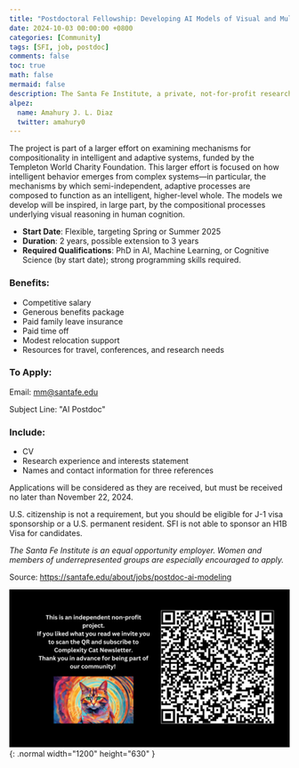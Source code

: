 ```yaml
---
title: "Postdoctoral Fellowship: Developing AI Models of Visual and Multimodal Reasoning"
date: 2024-10-03 00:00:00 +0800
categories: [Community]
tags: [SFI, job, postdoc]
comments: false
toc: true
math: false
mermaid: false
description: The Santa Fe Institute, a private, not-for-profit research and education facility, has an opening for a full-time postdoctoral fellow to collaborate with Dr. Melanie Mitchell and other project participants in developing AI models of visual and multimodal reasoning. 
alpez:
  name: Amahury J. L. Diaz
  twitter: amahury0
---
```


The project is part of a larger effort on examining mechanisms for compositionality in intelligent and adaptive systems, funded by the Templeton World Charity Foundation.  This larger effort is focused on how intelligent behavior emerges from complex systems—in particular, the mechanisms by which semi-independent, adaptive processes are composed to function as an intelligent, higher-level whole.  The models we develop will be inspired, in large part, by the compositional processes underlying visual reasoning in human cognition.  

- **Start Date**: Flexible, targeting Spring or Summer 2025
- **Duration**: 2 years, possible extension to 3 years
- **Required Qualifications**: PhD in AI, Machine Learning, or Cognitive Science (by start date); strong programming skills required.

### Benefits:
- Competitive salary
- Generous benefits package
- Paid family leave insurance
- Paid time off
- Modest relocation support
- Resources for travel, conferences, and research needs

### To Apply:
Email: mm@santafe.edu

Subject Line: "AI Postdoc"

### Include:
- CV
- Research experience and interests statement
- Names and contact information for three references

Applications will be considered as they are received, but must be received no later than November 22, 2024.

U.S. citizenship is not a requirement, but you should be eligible for J-1 visa sponsorship or a U.S. permanent resident. SFI is not able to sponsor an H1B Visa for candidates.

*The Santa Fe Institute is an equal opportunity employer. Women and members of underrepresented groups are especially encouraged to apply.*

Source: https://santafe.edu/about/jobs/postdoc-ai-modeling

![Desktop View](/assets/img/fix/complexity-cat-newsletter.png){: .normal width="1200" height="630" }
 

